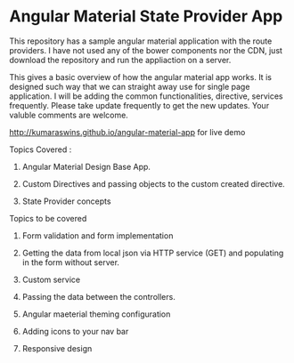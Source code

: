 # Angular Material State Provider App
This repository has a sample angular material application with the route providers. I have not used any of the bower components nor the CDN, just download the repository and run the appliaction on a server.

This gives a basic overview of how the angular material app works. It is designed such way that we can straight away use for single page application. I will be adding the common functionalities, directive, services frequently. Please take update frequently to get the new updates. Your valuble comments are welcome.

http://kumaraswins.github.io/angular-material-app for live demo

Topics Covered : 

1. Angular Material Design Base App.

2. Custom Directives and passing objects to the custom created directive.

3. State Provider concepts

Topics to be covered 

1. Form validation and form implementation

2. Getting the data from local json via HTTP service (GET) and populating in the form without server.

3. Custom service 

4. Passing the data between the controllers.

5. Angular maeterial theming configuration

6. Adding icons to your nav bar

7. Responsive design

